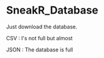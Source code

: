 # SneakR_Database

Just download the database.

CSV :
I's not full but almost

JSON :
The database is full
